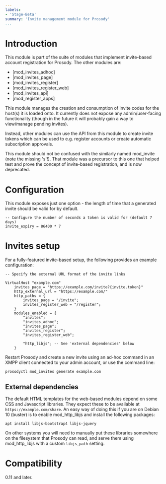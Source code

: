 ```yaml
---
labels:
- 'Stage-Beta'
summary: 'Invite management module for Prosody'
...
```


Introduction
============

This module is part of the suite of modules that implement invite-based
account registration for Prosody. The other modules are:

- [mod_invites_adhoc]
- [mod_invites_page]
- [mod_invites_register]
- [mod_invites_register_web]
- [mod_invites_api]
- [mod_register_apps]

This module manages the creation and consumption of invite codes for the
host(s) it is loaded onto. It currently does not expose any admin/user-facing
functionality (though in the future it will probably gain a way to view/manage
pending invites).

Instead, other modules can use the API from this module to create invite tokens
which can be used to e.g. register accounts or create automatic subscription
approvals.

This module should not be confused with the similarly named mod_invite (note the
missing 's'!). That module was a precursor to this one that helped test and prove
the concept of invite-based registration, and is now deprecated.

# Configuration

This module exposes just one option - the length of time that a generated invite
should be valid for by default.

``` {.lua}
-- Configure the number of seconds a token is valid for (default 7 days)
invite_expiry = 86400 * 7
```

# Invites setup

For a fully-featured invite-based setup, the following provides an example
configuration:

``` {.lua}
-- Specify the external URL format of the invite links

VirtualHost "example.com"
    invites_page = "https://example.com/invite?{invite.token}"
    http_external_url = "https://example.com/"
    http_paths = {
        invites_page = "/invite";
        invites_register_web = "/register";
    }
    modules_enabled = {
        "invites";
        "invites_adhoc";
        "invites_page";
        "invites_register";
        "invites_register_web";

        "http_libjs"; -- See 'external dependencies' below
    }
```

Restart Prosody and create a new invite using an ad-hoc command in an XMPP client connected
to your admin account, or use the command line:

    prosodyctl mod_invites generate example.com

## External dependencies

The default HTML templates for the web-based modules depend on some CSS and Javascript
libraries. They expect these to be available at `https://example.com/share`. An easy
way of doing this if you are on Debian 10 (buster) is to enable mod_http_libjs and install
the following packages:

    apt install libjs-bootstrap4 libjs-jquery

On other systems you will need to manually put these libraries somewhere on the filesystem
that Prosody can read, and serve them using mod_http_libjs with a custom `libjs_path`
setting.

# Compatibility

0.11 and later.
